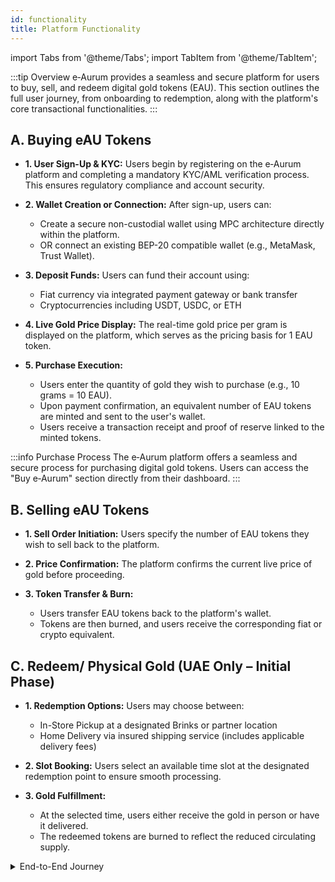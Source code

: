 ```yaml
---
id: functionality
title: Platform Functionality
---
```


import Tabs from '@theme/Tabs';
import TabItem from '@theme/TabItem';

:::tip Overview
e‑Aurum provides a seamless and secure platform for users to buy, sell, and redeem digital gold tokens (EAU). This section outlines the full user journey, from onboarding to redemption, along with the platform's core transactional functionalities.
:::

## A. Buying eAU Tokens

- **1. User Sign-Up & KYC:**
  Users begin by registering on the e‑Aurum platform and completing a mandatory KYC/AML verification process. This ensures regulatory compliance and account security.

- **2. Wallet Creation or Connection:**
  After sign-up, users can:
  - Create a secure non-custodial wallet using MPC architecture directly within the platform.
  - OR connect an existing BEP-20 compatible wallet (e.g., MetaMask, Trust Wallet).

- **3. Deposit Funds:**
  Users can fund their account using:
  - Fiat currency via integrated payment gateway or bank transfer
  - Cryptocurrencies including USDT, USDC, or ETH

- **4. Live Gold Price Display:**
  The real-time gold price per gram is displayed on the platform, which serves as the pricing basis for 1 EAU token.

- **5. Purchase Execution:**
  - Users enter the quantity of gold they wish to purchase (e.g., 10 grams = 10 EAU).
  - Upon payment confirmation, an equivalent number of EAU tokens are minted and sent to the user's wallet.
  - Users receive a transaction receipt and proof of reserve linked to the minted tokens.

:::info Purchase Process
The e‑Aurum platform offers a seamless and secure process for purchasing digital gold tokens. Users can access the "Buy e‑Aurum" section directly from their dashboard.
:::

## B. Selling eAU Tokens

- **1. Sell Order Initiation:**
  Users specify the number of EAU tokens they wish to sell back to the platform.

- **2. Price Confirmation:**
  The platform confirms the current live price of gold before proceeding.

- **3. Token Transfer & Burn:**
  - Users transfer EAU tokens back to the platform's wallet.
  - Tokens are then burned, and users receive the corresponding fiat or crypto equivalent.

## C. Redeem/ Physical Gold (UAE Only – Initial Phase)

- **1. Redemption Options:**
  Users may choose between:
  - In-Store Pickup at a designated Brinks or partner location
  - Home Delivery via insured shipping service (includes applicable delivery fees)

- **2. Slot Booking:**
  Users select an available time slot at the designated redemption point to ensure smooth processing.

- **3. Gold Fulfillment:**
  - At the selected time, users either receive the gold in person or have it delivered.
  - The redeemed tokens are burned to reflect the reduced circulating supply.

<details>
  <summary>End-to-End Journey</summary>
  
  This end-to-end journey ensures that all eAU transactions are simple, transparent, and fully traceable on the blockchain—while giving users the flexibility to convert between digital and physical gold securely.
</details>
